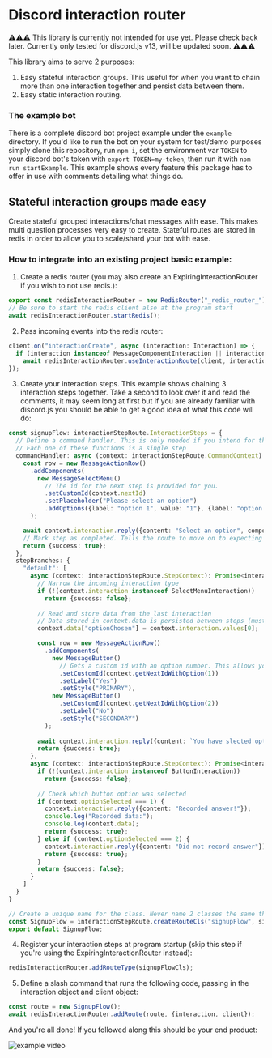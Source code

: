 # Discord interaction router

⚠⚠⚠ This library is currently not intended for use yet. Please check back later. Currently only tested for discord.js v13, will be updated soon. ⚠⚠⚠

This library aims to serve 2 purposes:

1. Easy stateful interaction groups. This useful for when you want to chain more than one interaction together and persist data between them.
2. Easy static interaction routing.

### The example bot

There is a complete discord bot project example under the `example` directory. If you'd like to run the bot on your system for test/demo purposes simply clone this repository, run `npm i`, set the environment var `TOKEN` to your discord bot's token with `export TOKEN=my-token`, then run it with `npm run startExample`. This example shows every feature this package has to offer in use with comments detailing what things do.

## Stateful interaction groups made easy

Create stateful grouped interactions/chat messages with ease. This makes multi question processes very easy to create. Stateful routes are stored in redis in order to allow you to scale/shard your bot with ease.

### How to integrate into an existing project basic example:

1. Create a redis router (you may also create an ExpiringInteractionRouter if you wish to not use redis.):
```ts
export const redisInteractionRouter = new RedisRouter("_redis_router_");
// Be sure to start the redis client also at the program start
await redisInteractionRouter.startRedis();
```

2. Pass incoming events into the redis router:
```ts
client.on("interactionCreate", async (interaction: Interaction) => {
  if (interaction instanceof MessageComponentInteraction || interaction instanceof ModalSubmitInteraction)
    await redisInteractionRouter.useInteractionRoute(client, interaction);
});
```

3. Create your interaction steps. This example shows chaining 3 interaction steps together. Take a second to look over it and read the comments, it may seem long at first but if you are already familiar with discord.js you should be able to get a good idea of what this code will do:
```ts
const signupFlow: interactionStepRoute.InteractionSteps = {
  // Define a command handler. This is only needed if you intend for this flow to be invoked by a command.
  // Each one of these functions is a single step
  commandHandler: async (context: interactionStepRoute.CommandContext): Promise<interactionStepRoute.StepResult> => {
    const row = new MessageActionRow()
      .addComponents(
        new MessageSelectMenu()
          // The id for the next step is provided for you.
          .setCustomId(context.nextId)
          .setPlaceholder("Please select an option")
          .addOptions({label: "option 1", value: "1"}, {label: "option 2", value: "2"}, {label: "option 3", value: "3"})
      );

    await context.interaction.reply({content: "Select an option", components: [row]});
    // Mark step as completed. Tells the route to move on to expecting the next step
    return {success: true};
  },
  stepBranches: {
    "default": [
      async (context: interactionStepRoute.StepContext): Promise<interactionStepRoute.StepResult> => {
        // Narrow the incoming interaction type
        if (!(context.interaction instanceof SelectMenuInteraction))
          return {success: false};
        
        // Read and store data from the last interaction
        // Data stored in context.data is persisted between steps (must be json serializable)
        context.data["optionChosen"] = context.interaction.values[0];

        const row = new MessageActionRow()
          .addComponents(
            new MessageButton()
              // Gets a custom id with an option number. This allows you to tell which button was pressed
              .setCustomId(context.getNextIdWithOption(1))
              .setLabel("Yes")
              .setStyle("PRIMARY"),
            new MessageButton()
              .setCustomId(context.getNextIdWithOption(2))
              .setLabel("No")
              .setStyle("SECONDARY")
          );
        
        await context.interaction.reply({content: `You have slected option ${context.data.optionChosen}, would you like to continue?`, components: [row]});
        return {success: true};
      },
      async (context: interactionStepRoute.StepContext): Promise<interactionStepRoute.StepResult> => {
        if (!(context.interaction instanceof ButtonInteraction))
          return {success: false};
        
        // Check which button option was selected
        if (context.optionSelected === 1) {
          context.interaction.reply({content: "Recorded answer!"});
          console.log("Recorded data:");
          console.log(context.data);
          return {success: true};
        } else if (context.optionSelected === 2) {
          context.interaction.reply({content: "Did not record answer"});
          return {success: true};
        }
        return {success: false};
      }
    ]
  }
}

// Create a unique name for the class. Never name 2 classes the same thing.
const SignupFlow = interactionStepRoute.createRouteCls("signupFlow", signupFlow);
export default SignupFlow;
```

4. Register your interaction steps at program startup (skip this step if you're using the ExpiringInteractionRouter instead):
```ts
redisInteractionRouter.addRouteType(signupFlowCls);
```

5. Define a slash command that runs the following code, passing in the interaction object and client object:
```ts
const route = new SignupFlow();
await redisInteractionRouter.addRoute(route, {interaction, client});
```

And you're all done! If you followed along this should be your end product:

![example video](https://i.imgur.com/4zRneyQ.gif)
